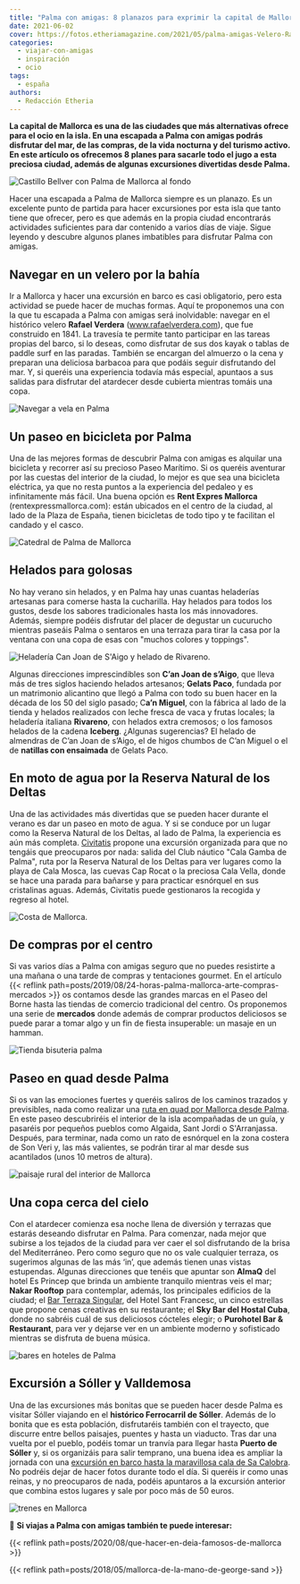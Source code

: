 ```yaml
---
title: "Palma con amigas: 8 planazos para exprimir la capital de Mallorca"
date: 2021-06-02
cover: https://fotos.etheriamagazine.com/2021/05/palma-amigas-Velero-Rafael-Verdera.jpg
categories: 
  - viajar-con-amigas
  - inspiración
  - ocio
tags: 
  - españa
authors: 
  - Redacción Etheria
---
```


**La capital de Mallorca es una de las ciudades que más alternativas ofrece para el ocio 
en la isla. En una escapada a Palma con amigas podrás disfrutar del mar, de las compras, 
de la vida nocturna y del turismo activo. En este artículo os ofrecemos 8 planes para 
sacarle todo el jugo a esta preciosa ciudad, además de algunas excursiones divertidas 
desde Palma.** 

![Castillo Bellver con Palma de Mallorca al fondo](https://fotos.etheriamagazine.com/2021/06/palma-mallorca-castell-bellver.jpg "Palma de Mallorca.")

Hacer una escapada a Palma de Mallorca siempre es un planazo. Es un excelente punto de 
partida para hacer excursiones por esta isla que tanto tiene que ofrecer, pero es que 
además en la propia ciudad encontrarás actividades suficientes para dar contenido a 
varios días de viaje. Sigue leyendo y descubre algunos planes imbatibles para disfrutar 
Palma con amigas. 

## Navegar en un velero por la bahía

Ir a Mallorca y hacer una excursión en barco es casi obligatorio, pero esta actividad se 
puede hacer de muchas formas. Aquí te proponemos una con la que tu escapada a Palma con 
amigas será inolvidable: navegar en el histórico velero **Rafael Verdera** 
(www.rafaelverdera.com), que fue construido en 1841. La travesía te permite tanto 
participar en las tareas propias del barco, si lo deseas, como disfrutar de sus dos 
kayak o tablas de paddle surf en las paradas. También se encargan del almuerzo o la cena 
y preparan una deliciosa barbacoa para que podáis seguir disfrutando del mar. Y, si 
queréis una experiencia todavía más especial, apuntaos a sus salidas para disfrutar del 
atardecer desde cubierta mientras tomáis una copa. 

![Navegar a vela en Palma](https://fotos.etheriamagazine.com/2021/05/palma-amigas-Velero-Rafael-Verdera.jpg "Barco de vela © 'Rafael Verdera'.")

## Un paseo en bicicleta por Palma

Una de las mejores formas de descubrir Palma con amigas es alquilar una bicicleta y 
recorrer así su precioso Paseo Marítimo. Si os queréis aventurar por las cuestas del 
interior de la ciudad, lo mejor es que sea una bicicleta eléctrica, ya que no resta 
puntos a la experiencia del pedaleo y es infinitamente más fácil. Una buena opción es 
**Rent Expres Mallorca** (rentexpressmallorca.com): están ubicados en el centro de la 
ciudad, al lado de la Plaza de España, tienen bicicletas de todo tipo y te facilitan el 
candado y el casco. 

![Catedral de Palma de Mallorca](https://fotos.etheriamagazine.com/2021/05/mallorca-amigas-bicicleta.jpg "Bicicleta con la catedral de Palma al fondo.")

## Helados para golosas

No hay verano sin helados, y en Palma hay unas cuantas heladerías artesanas para comerse 
hasta la cucharilla. Hay helados para todos los gustos, desde los sabores tradicionales 
hasta los más innovadores. Además, siempre podéis disfrutar del placer de degustar un 
cucurucho mientras paseáis Palma o sentaros en una terraza para tirar la casa por la 
ventana con una copa de esas con "muchos colores y toppings". 

![Heladería Can Joan de S'Aigo y helado de Rivareno.](https://fotos.etheriamagazine.com/2021/05/mallorca-amigas-heladerias.jpg "Heladería © Can Joan de S'Aigo y helado de © Rivareno.")

Algunas direcciones imprescindibles son **C’an Joan de s’Aigo**, que lleva más de tres 
siglos haciendo helados artesanos; **Gelats Paco**, fundada por un matrimonio alicantino 
que llegó a Palma con todo su buen hacer en la década de los 50 del siglo pasado; C**a’n 
Miguel**, con la fábrica al lado de la tienda y helados realizados con leche fresca de 
vaca y frutas locales; la heladería italiana **Rivareno**, con helados extra cremosos; o 
los famosos helados de la cadena **Iceberg**. ¿Algunas sugerencias? El helado de 
almendras de C’an Joan de s’Aigo, el de higos chumbos de C’an Miguel o el de **natillas 
con ensaimada** de Gelats Paco. 

## En moto de agua por la Reserva Natural de los Deltas

Una de las actividades más divertidas que se pueden hacer durante el verano es dar un 
paseo en moto de agua. Y si se conduce por un lugar como la Reserva Natural de los 
Deltas, al lado de Palma, la experiencia es aún más completa. 
[Civitatis](https://www.civitatis.com/es/mallorca/reserva-natural-deltas-moto-agua/?aid=10211) 
propone una excursión organizada para que no tengáis que preocuparos por nada: salida 
del Club náutico "Cala Gamba de Palma", ruta por la Reserva Natural de los Deltas para 
ver lugares como la playa de Cala Mosca, las cuevas Cap Rocat o la preciosa Cala Vella, 
donde se hace una parada para bañarse y para practicar esnórquel en sus cristalinas 
aguas. Además, Civitatis puede gestionaros la recogida y regreso al hotel. 

![Costa de Mallorca.](https://fotos.etheriamagazine.com/2021/05/mallorca-amigas-costa.jpg "Costa de Mallorca.")

## De compras por el centro

Si vas varios días a Palma con amigas seguro que no puedes resistirte a una mañana o una 
tarde de compras y tentaciones gourmet. En el artículo {{< reflink 
path=posts/2019/08/24-horas-palma-mallorca-arte-compras-mercados >}} os contamos desde 
las grandes marcas en el Paseo del Borne hasta las tiendas de comercio tradicional del 
centro. Os proponemos una serie de **mercados** donde además de comprar productos 
deliciosos se puede parar a tomar algo y un fin de fiesta insuperable: un masaje en un 
hamman. 

![Tienda bisuteria palma](https://fotos.etheriamagazine.com/2021/05/Palma-amigas-Tienda-MORENITA-COMPLEMENTS.jpg "Tienda © Morenita Complements en Palma.")

## Paseo en quad desde Palma

Si os van las emociones fuertes y queréis saliros de los caminos trazados y previsibles, 
nada como realizar una [ruta en quad por Mallorca desde 
Palma](https://www.civitatis.com/es/mallorca/tour-quad-mallorca-snorkel/?aid=10211). En 
este paseo descubriréis el interior de la isla acompañadas de un guía, y pasaréis por 
pequeños pueblos como Algaida, Sant Jordi o S'Arranjassa. Después, para terminar, nada 
como un rato de esnórquel en la zona costera de Son Veri y, las más valientes, se podrán 
tirar al mar desde sus acantilados (unos 10 metros de altura). 

![paisaje rural del interior de Mallorca](https://fotos.etheriamagazine.com/2021/05/palma-quads-paisaje-rural.jpg "El interior de Mallorca es perfecto para las rutas en quad.")

## Una copa cerca del cielo

Con el atardecer comienza esa noche llena de diversión y terrazas que estarás deseando 
disfrutar en Palma. Para comenzar, nada mejor que subirse a los tejados de la ciudad 
para ver caer el sol disfrutando de la brisa del Mediterráneo. Pero como seguro que no 
os vale cualquier terraza, os sugerimos algunas de las más ‘in’, que además tienen unas 
vistas estupendas. Algunas direcciones que tenéis que apuntar son **AlmaQ** del hotel Es 
Princep que brinda un ambiente tranquilo mientras veis el mar; **Nakar Rooftop** para 
contemplar, además, los principales edificios de la ciudad; el [Bar Terraza 
Singular](https://www.hotelsantfrancesc.com/es/bar-terraza-panoramica-singular-con-vistas-casco-antiguo-palma), 
del Hotel Sant Francesc, un cinco estrellas que propone cenas creativas en su 
restaurante; el **Sky Bar del Hostal Cuba**, donde no sabréis cuál de sus deliciosos 
cócteles elegir; o **Purohotel Bar & Restaurant**, para ver y dejarse ver en un ambiente 
moderno y sofisticado mientras se disfruta de buena música. 

![bares en hoteles de Palma](https://fotos.etheriamagazine.com/2021/06/palma-amigas-hotel-sant-francesc.jpg "Bar Terraza Singular del © Hotel Sant Francesc.")

## Excursión a Sóller y Valldemosa

Una de las excursiones más bonitas que se pueden hacer desde Palma es visitar Sóller 
viajando en el **histórico Ferrocarril de Sóller**. Además de lo bonita que es esta 
población, disfrutaréis también con el trayecto, que discurre entre bellos paisajes, 
puentes y hasta un viaducto. Tras dar una vuelta por el pueblo, podéis tomar un tranvía 
para llegar hasta **Puerto de Sóller** y, si os organizáis para salir temprano, una 
buena idea es ampliar la jornada con una [excursión en barco hasta la maravillosa cala 
de Sa 
Calobra](https://www.civitatis.com/es/mallorca/excursion-soller-sa-calobra/?aid=10211). 
No podréis dejar de hacer fotos durante todo el día. Si queréis ir como unas reinas, y 
no preocuparos de nada, podéis apuntaros a la excursión anterior que combina estos 
lugares y sale por poco más de 50 euros. 

![trenes en Mallorca](https://fotos.etheriamagazine.com/2021/05/mallorca-amigas-tren-soller.jpg "El tren de Sóller por la sierra de Tramontana. © Tren de Sóller")

📌 **Si viajas a Palma con amigas también te puede interesar:** 

{{< reflink path=posts/2020/08/que-hacer-en-deia-famosos-de-mallorca >}} 

{{< reflink path=posts/2018/05/mallorca-de-la-mano-de-george-sand >}}
